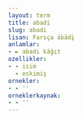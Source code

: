 ```yaml
---
layout: term
title: abadi
slug: abadi
lisan: Farsça ābādį
anlamlar:
- ► abadi kâğıt
ozellikler:
- - isim
  - eskimiş
ornekler:
- - ''
orneklerkaynak:
- - ''
---
```

